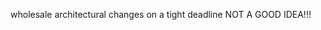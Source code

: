 <!--
id: 217448470
link: http://kevinisom.info/post/217448470/wholesale-architectural-changes-on-a-tight
slug: wholesale-architectural-changes-on-a-tight
date: Tue Oct 20 2009 10:00:02 GMT+1300 (NZDT)
raw: {"blog_name":"kevinisom","id":217448470,"post_url":"http://kevinisom.info/post/217448470/wholesale-architectural-changes-on-a-tight","slug":"wholesale-architectural-changes-on-a-tight","type":"text","date":"2009-10-19 21:00:02 GMT","timestamp":1255986002,"state":"published","format":"html","reblog_key":"mIZMVZ0e","tags":[],"short_url":"http://tmblr.co/Zw68YyCzW0M","highlighted":[],"feed_item":"http://twitter.com/kev_nz/statuses/5000151052","from_feed_id":"650289","note_count":0,"title":null,"body":"<p>wholesale architectural changes on a tight deadline NOT A GOOD IDEA!!!</p>"}
publish: 2009-10-020
tags: 
title: null
-->


wholesale architectural changes on a tight deadline NOT A GOOD IDEA!!!


